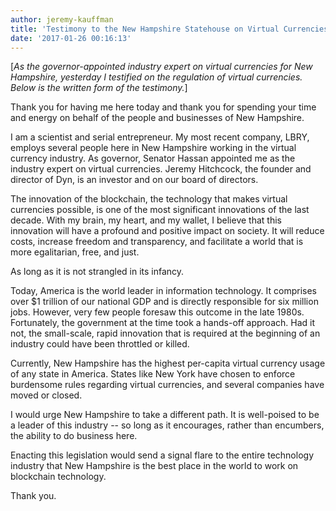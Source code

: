 ```yaml
---
author: jeremy-kauffman
title: 'Testimony to the New Hampshire Statehouse on Virtual Currencies'
date: '2017-01-26 00:16:13'
---
```


[_As the governor-appointed industry expert on virtual currencies for New Hampshire, yesterday I testified on the regulation of virtual currencies. Below is the written form of the testimony._]

Thank you for having me here today and thank you for spending your time and energy on behalf of the people and businesses of New Hampshire.

I am a scientist and serial entrepreneur. My most recent company, LBRY, employs several people here in New Hampshire working in the virtual currency industry. As governor, Senator Hassan appointed me as the industry expert on virtual currencies. Jeremy Hitchcock, the founder and director of Dyn, is an investor and on our board of directors.

The innovation of the blockchain, the technology that makes virtual currencies possible, is one of the most significant innovations of the last decade. With my brain, my heart, and my wallet, I believe that this innovation will have a profound and positive impact on society. It will reduce costs, increase freedom and transparency, and facilitate a world that is more egalitarian, free, and just.

As long as it is not strangled in its infancy.

Today, America is the world leader in information technology. It comprises over $1 trillion of our national GDP and is directly responsible for six million jobs. However, very few people foresaw this outcome in the late 1980s. Fortunately, the government at the time took a hands-off approach. Had it not, the small-scale, rapid innovation that is required at the beginning of an industry could have been throttled or killed.

Currently, New Hampshire has the highest per-capita virtual currency usage of any state in America. States like New York have chosen to enforce burdensome rules regarding virtual currencies, and several companies have moved or closed.

I would urge New Hampshire to take a different path. It is well-poised to be a leader of this industry -- so long as it encourages, rather than encumbers, the ability to do business here.

Enacting this legislation would send a signal flare to the entire technology industry that New Hampshire is the best place in the world to work on blockchain technology.

Thank you.
